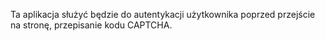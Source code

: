 Ta aplikacja służyć będzie do autentykacji użytkownika poprzed przejście na stronę, przepisanie kodu CAPTCHA.
